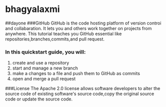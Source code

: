 # bhagyalaxmi
##dayone
###GitHub
GitHub is the code hosting platform of version controi and collabaration. It lets you and others work together on projects from anywhere.
This tutorial teaches you GitHub essential like repositories,branches,commits,and pull request.

### In this quickstart guide, you will:
  1) create and use a repository 
  2) start and manage a new branch
  3) make a changes to a file and push them to GitHub as commits
  4) open and merge a pull request 

###License
The Apache 2.0 license allows software developers to alter the source code of existing software's source code,copy the original source code or update the source code.
